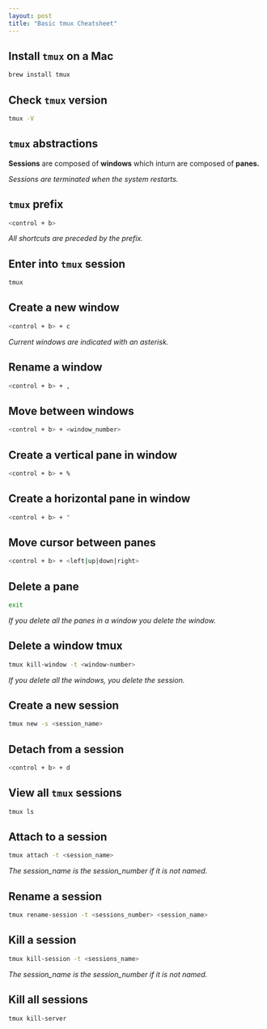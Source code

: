 ```yaml
---
layout: post
title: "Basic tmux Cheatsheet"
---
```


## Install `tmux` on a Mac

```bash
brew install tmux
```

## Check `tmux` version

```bash
tmux -V
```

## `tmux` abstractions

**Sessions** are composed of **windows** which inturn are composed of **panes.**

*Sessions are terminated when the system restarts.*

## `tmux` prefix

```bash
<control + b>
```

*All shortcuts are preceded by the prefix.*

## Enter into `tmux` session

```bash
tmux
```

## Create a new window

```bash
<control + b> + c
```

*Current windows are indicated with an asterisk.*

## Rename a window

```bash
<control + b> + ,
```

## Move between windows

```bash
<control + b> + <window_number>
```

## Create a vertical pane in window

```bash
<control + b> + %
```

## Create a horizontal pane in window

```bash
<control + b> + "
```

## Move cursor between panes

```bash
<control + b> + <left|up|down|right>
```

## Delete a pane

```bash
exit
```
*If you delete all the panes in a window you delete the window.*

## Delete a window tmux

```bash
tmux kill-window -t <window-number>
```
*If you delete all the windows, you delete the session.*

## Create a new session

```bash
tmux new -s <session_name>
```

## Detach from a session

```bash
<control + b> + d
```

## View all `tmux` sessions

```bash
tmux ls
```

## Attach to a session

```bash
tmux attach -t <session_name>
```
*The session_name is the session_number if it is not named.*

## Rename a session

```bash
tmux rename-session -t <sessions_number> <session_name>
```

## Kill a session

```bash
tmux kill-session -t <sessions_name>
```
*The session_name is the session_number if it is not named.*
## Kill all sessions

```bash
tmux kill-server
```

<script type="text/javascript" src="https://cdnjs.buymeacoffee.com/1.0.0/button.prod.min.js" data-name="bmc-button" data-slug="anayanapalli" data-color="#FFDD00" data-emoji="☕"  data-font="Cookie" data-text="Buy me a coffee?" data-outline-color="#000000" data-font-color="#000000" data-coffee-color="#ffffff" ></script>
